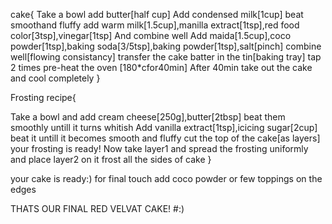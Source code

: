 cake{
    Take a bowl add butter[half cup]
Add condensed milk[1cup]
beat smoothand fluffy
add warm milk[1.5cup],manilla extract[1tsp],red food color[3tsp],vinegar[1tsp]
And combine well
Add maida[1.5cup],coco powder[1tsp],baking soda[3/5tsp],baking powder[1tsp],salt[pinch]
combine well[flowing consistancy]
transfer the cake batter in the tin[baking tray] tap 2 times
pre-heat the oven [180*cfor40min]
After 40min take out the cake and cool completely
}

Frosting recipe{

Take a bowl and add cream cheese[250g],butter[2tbsp]
beat them smoothly untill it turns whitish 
Add vanilla extract[1tsp],icicing sugar[2cup]
beat it untill it becomes smooth and fluffy 
cut the top of the cake[as layers]
your frosting is ready!
Now take layer1 and spread the frosting uniformly
and place layer2 on it frost all the sides of cake
}

your cake is ready:)
for final touch add coco powder or few toppings on the edges

THATS OUR FINAL RED VELVAT CAKE! #:)
